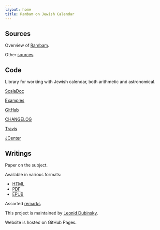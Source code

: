 ```yaml
---
layout: home
title: Rambam on Jewish Calendar
---
```


## Sources ##

Overview of [Rambam](/rambam/overview.md).

Other [sources](/sources/)

## Code ##

Library for working with Jewish calendar, both arithmetic and astronomical.

[ScalaDoc](/scaladoc/)

[Examples](/examples/)

[GitHub](https://github.com/jewish-calendar/) 

[CHANGELOG](/CHANGELOG.md)

[Travis](https://travis-ci.com/jewish-calendar/calendar)

[JCenter](https://jcenter.bintray.com/org/podval/calendar/org.podval.calendar-library/)

## Writings ##

Paper on the subject.

Available in various formats:
- [HTML](/paper/html/)
- [PDF](/paper/pdf/calendar.pdf)
- [EPUB](/paper/epub/calendar.epub)

Assorted [remarks](/remarks/) 


This project is maintained by [Leonid Dubinsky](https://github.com/dubinsky).

Website is hosted on GitHub Pages.
